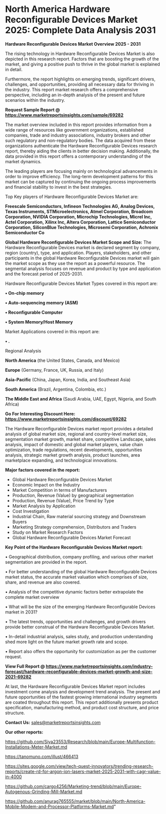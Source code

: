 # North America Hardware Reconfigurable Devices Market 2025: Complete Data Analysis 2031

<Strong> Hardware Reconfigurable Devices Market Overview 2025 - 2031</strong>

The rising technology in Hardware Reconfigurable Devices Market is also depicted in this research report. Factors that are boosting the growth of the market, and giving a positive push to thrive in the global market is explained in detail.

Furthermore, the report highlights on emerging trends, significant drivers, challenges, and opportunities, providing all necessary data for thriving in the industry. This report market research offers a comprehensive perspective, including an in-depth analysis of the present and future scenarios within the industry.

<strong>Request Sample Report @ <a href=https://www.marketreportsinsights.com/sample/69282>https://www.marketreportsinsights.com/sample/69282</a></strong>

The market overview included in this report provides information from a wide range of resources like government organizations, established companies, trade and industry associations, industry brokers and other such regulatory and non-regulatory bodies. The data acquired from these organizations authenticate the Hardware Reconfigurable Devices research report, thereby aiding the clients in better decision making. Additionally, the data provided in this report offers a contemporary understanding of the market dynamics.

The leading players are focusing mainly on technological advancements in order to improve efficiency. The long-term development patterns for this market can be captured by continuing the ongoing process improvements and financial stability to invest in the best strategies.

Top Key players of Hardware Reconfigurable Devices Market are:

<strong>Freescale Semiconductors, Infineon Technologies AG, Analog Devices, Texas Instruments, STMicroelectronics, Atmel Corporation, Broadcom Corporation, NVIDIA Corporation, Microchip Technologies, Micrel Inc, Actel Corporation, Xilinx Inc, Altera Corporation, Lattice Semiconductor Corporation, SiliconBlue Technologies, Microsemi Corporation, Achronix Semiconductor Co</strong>

<strong><b>Global Hardware Reconfigurable Devices Market Scope and Size:</b></strong>
The Hardware Reconfigurable Devices market is declared segment by company, region (country), type, and application. Players, stakeholders, and other participants in the global Hardware Reconfigurable Devices market will gain the market scope as they use the report as a powerful resource. The segmental analysis focuses on revenue and product by type and application and the forecast period of 2025-2031.

Hardware Reconfigurable Devices Market Types covered in this report are:

<strong>• On-chip memory

• Auto-sequencing memory (ASM)

• Reconfigurable Computer

• System Memory/Host Memory</strong>

Market Applications covered in this report are:

<strong>• .</strong> 

Regional Analysis

<strong>North America</strong> (the United States, Canada, and Mexico)

<strong>Europe</strong> (Germany, France, UK, Russia, and Italy)

<strong>Asia-Pacific</strong> (China, Japan, Korea, India, and Southeast Asia)

<strong>South America</strong> (Brazil, Argentina, Colombia, etc.)

<strong>The Middle East and Africa</strong> (Saudi Arabia, UAE, Egypt, Nigeria, and South Africa)

<strong>Go For Interesting Discount Here: <a href=https://www.marketreportsinsights.com/discount/69282>https://www.marketreportsinsights.com/discount/69282</a></strong>

The Hardware Reconfigurable Devices market report provides a detailed analysis of global market size, regional and country-level market size, segmentation market growth, market share, competitive Landscape, sales analysis, impact of domestic and global market players, value chain optimization, trade regulations, recent developments, opportunities analysis, strategic market growth analysis, product launches, area marketplace expanding, and technological innovations.

<strong><b>Major factors covered in the report:</b></strong>
<ul>
  <li>Global Hardware Reconfigurable Devices Market </li>
  <li>Economic Impact on the Industry</li>
  <li>Market Competition in terms of Manufacturers</li>
  <li>Production, Revenue (Value) by geographical segmentation</li>
  <li>Production, Revenue (Value), Price Trend by Type</li>
  <li>Market Analysis by Application</li>
  <li>Cost Investigation</li>
  <li>Industrial Chain, Raw material sourcing strategy and Downstream Buyers</li>
  <li>Marketing Strategy comprehension, Distributors and Traders</li>
  <li>Study on Market Research Factors</li>
  <li>Global Hardware Reconfigurable Devices Market Forecast</li>
</ul>

<strong><b>Key Point of the Hardware Reconfigurable Devices Market report:</b></strong>

• Geographical distribution, company profiling, and various other market segmentation are provided in the report.

• For better understanding of the global Hardware Reconfigurable Devices market status, the accurate market valuation which comprises of size, share, and revenue are also covered.

• Analysis of the competitive dynamic factors better extrapolate the complete market overview

• What will be the size of the emerging Hardware Reconfigurable Devices market in 2031?

• The latest trends, opportunities and challenges, and growth drivers provide better construal of the Hardware Reconfigurable Devices Market.

• In-detail industrial analysis, sales study, and production understanding shed more light on the future market growth rate and scope.

• Report also offers the opportunity for customization as per the customer request.

<strong><b>View Full Report @ <a href=https://www.marketreportsinsights.com/industry-forecast/hardware-reconfigurable-devices-market-growth-and-size-2021-69282>https://www.marketreportsinsights.com/industry-forecast/hardware-reconfigurable-devices-market-growth-and-size-2021-69282</a></b></strong>


At last, the Hardware Reconfigurable Devices Market report includes investment come analysis and development trend analysis. The present and future opportunities of the fastest growing international industry segments are coated throughout this report. This report additionally presents product specification, manufacturing method, and product cost structure, and price structure.

<strong>Contact Us:</strong>
sales@marketreportsinsights.com

<strong>Our other reports:</strong>

<a href=https://github.com/Siya23553/Research/blob/main/Europe-Multifunction-Installations-Meter-Market.md>https://github.com/Siya23553/Research/blob/main/Europe-Multifunction-Installations-Meter-Market.md</a>

<a href=https://tanomuno.com/illust/466413>https://tanomuno.com/illust/466413</a>

<a href=https://sites.google.com/view/tech-quest-innovators/trending-research-reports/create-rd-for-argon-ion-lasers-market-2025-2031-with-cagr-value-in-4000>https://sites.google.com/view/tech-quest-innovators/trending-research-reports/create-rd-for-argon-ion-lasers-market-2025-2031-with-cagr-value-in-4000</a>

<a href=https://github.com/cargo4256/Marketing-trend/blob/main/Europe-Autogenous-Grinding-Mill-Market.md>https://github.com/cargo4256/Marketing-trend/blob/main/Europe-Autogenous-Grinding-Mill-Market.md</a>

<a href=https://github.com/anurag765555/market/blob/main/North-America-Mobile-Modem-and-Processor-Platforms-Market.md>https://github.com/anurag765555/market/blob/main/North-America-Mobile-Modem-and-Processor-Platforms-Market.md</a>"
